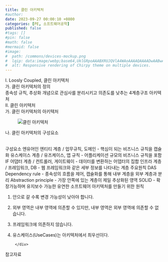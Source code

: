 ```yaml
---
title: 클린 아키텍처
#author: 
date: 2023-09-27 00:00:10 +0800
categories: [PE, 소프트웨어공학]
published: false
#tags: []
#pin: false
#math: false
#mermaid: false
#image:
#  path: /commons/devices-mockup.png
#  lqip: data:image/webp;base64,UklGRpoAAABXRUJQVlA4WAoAAAAQAAAADwAABwAAQUxQSDIAAAARL0AmbZurmr57yyIiqE8oiG0bejIYEQTgqiDA9vqnsUSI6H+oAERp2HZ65qP/VIAWAFZQOCBCAAAA8AEAnQEqEAAIAAVAfCWkAALp8sF8rgRgAP7o9FDvMCkMde9PK7euH5M1m6VWoDXf2FkP3BqV0ZYbO6NA/VFIAAAA
#  alt: Responsive rendering of Chirpy theme on multiple devices.
---
```


<div class="post-wrap">
  <div class="para">
    <div class="para-title">
      I. Loosly Coupled, 클린 아키텍처
    </div>
    <div class="para-cntnt">
      <div class="para">
        <div class="para-title">
          가. 클린 아키텍처의 정의
        </div>
        <div class="para-cntnt">
            종속성 규칙, 추상화 개념으로 관심사를 분리시키고 의존도를 낮추는 4계층구조 아키텍처
        </div>
      </div>
    </div>
  </div>
  
  <div class="para">
    <div class="para-title">
      II. 클린 아키텍처
    </div>
    <div class="para-cntnt">
      <div class="para">
        <div class="para-title">
          가. 클린 아키텍처의 아키텍처
        </div>
        <div class="para-cntnt">
          <figure class="post-figure">
            <img src="/assets/img/posts/클린-아키텍처.png" alt="클린 아키텍처">
<!--            <figcaption>Source: Unveiling the Metaverse: Exploring Emerging Trends, Multifaceted Perspectives, and Future Challenges</figcaption>-->
          </figure>
        </div>
      </div>
      <div class="para">
        <div class="para-title">
          나. 클린 아키텍처의 구성요소
        </div>
        <div class="para-cntnt">
          <table class="post-table">
          </table>
          구성요소 엔유어인
  엔티티 계층 / 업무규칙, 도메인 - 핵심이 되는 비즈니스 규칙을 캡슐화
  유스케이스 계층 / 유즈케이스, 앱 규칙 - 어플리케이션 규모의 비즈니스 규칙을 포함
  IF 어댑터 계층 / 컨트롤러, 게이트웨이 - 데이터를 변환하는 어뎁터의 집합
  인프라 계층 / 프레임워크, DB - 웹 프레임워크와 같은 세부 정보를 나타내는 계층
주요원칙 DAS
  Dependency rule - 종속성의 흐름을 제어, 캡슐화를 통해 내부 계층을 외부 계층과 분리
  Abstraction principle - 가장 안쪽에 있는 계층이 제일 추상화된 영역
  SOLID - 확장가능하며 유지보수 가능한 유연한 소프트웨어 아키텍처를 만들기 위한 원칙

1. 안으로 갈 수록 변경 가능성이 낮아야 합니다.
2. 외부 영역은 내부 영역에 의존할 수 있지만, 내부 영역은 외부 영역에 의존할 수 없습니다.
3. 프레임워크에 의존하지 않습니다.
4. 유스케이스(UseCases)는 아키텍처에서 최우선이다.

        </div>
      </div>
    </div>
  </div>

  <div class="refr-wrap">
    <div class="refr-title">
        참고자료
    </div>
    <ol class="refr-list">
    <!--    <li>(나현식, 최대선) <a target="_blank" href="https://scienceon.kisti.re.kr/commons/util/originalView.do?cn=JAKO202225948430499&oCn=JAKO202225948430499&dbt=JAKO&journal=NJOU00291864">메타버스 보안 위협 요소 및 대응 방안 검토</a></li>-->
    <!--    <li>(M. Uddin, S. Manickam, H. Ullah, M. Obaidat and A. Dandoush) <a target="_blank" href="https://ieeexplore.ieee.org/abstract/document/10138386">Unveiling the Metaverse: Exploring Emerging Trends, Multifaceted Perspectives, and Future Challenges</a></li>-->
    </ol>
  </div>
</div>
